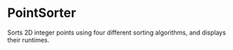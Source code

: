 # PointSorter
Sorts 2D integer points using four different sorting algorithms, and displays their runtimes.
